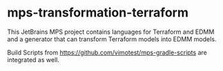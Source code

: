 # mps-transformation-terraform

This JetBrains MPS project contains languages for Terraform and EDMM and a generator that can transform Terraform models into EDMM models.

Build Scripts from https://github.com/vimotest/mps-gradle-scripts are integrated as well.
